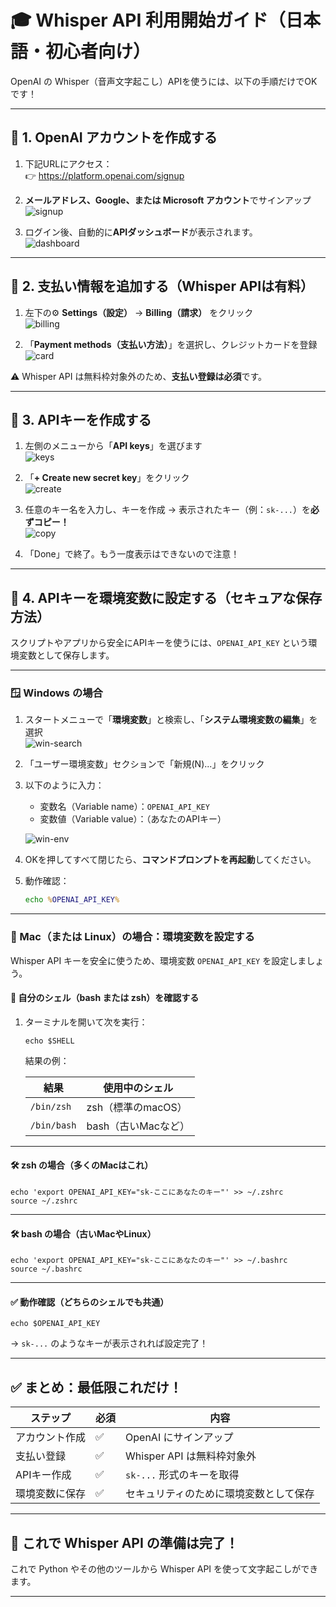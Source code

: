 # 🎓 Whisper API 利用開始ガイド（日本語・初心者向け）

OpenAI の Whisper（音声文字起こし）APIを使うには、以下の手順だけでOKです！

---

## 📌 1. OpenAI アカウントを作成する

1. 下記URLにアクセス：  
   👉 https://platform.openai.com/signup

2. **メールアドレス、Google、または Microsoft アカウント**でサインアップ  
   ![signup](screenshot-signup.png)

3. ログイン後、自動的に**APIダッシュボード**が表示されます。  
   ![dashboard](screenshot-dashboard.png)

---

## 📌 2. 支払い情報を追加する（Whisper APIは有料）

1. 左下の⚙ **Settings（設定）** → **Billing（請求）** をクリック  
   ![billing](screenshot-billing-menu.png)

2. 「**Payment methods（支払い方法）**」を選択し、クレジットカードを登録  
   ![card](screenshot-card-input.png)

⚠️ Whisper API は無料枠対象外のため、**支払い登録は必須**です。

---

## 📌 3. APIキーを作成する

1. 左側のメニューから「**API keys**」を選びます  
   ![keys](screenshot-api-keys.png)

2. 「**+ Create new secret key**」をクリック  
   ![create](screenshot-create-key.png)

3. 任意のキー名を入力し、キーを作成 → 表示されたキー（例：`sk-...`）を**必ずコピー！**  
   ![copy](screenshot-copy-key.png)

4. 「Done」で終了。もう一度表示はできないので注意！

---

## 📌 4. APIキーを環境変数に設定する（セキュアな保存方法）

スクリプトやアプリから安全にAPIキーを使うには、`OPENAI_API_KEY` という環境変数として保存します。

---

### 🪟 Windows の場合

1. スタートメニューで「**環境変数**」と検索し、「**システム環境変数の編集**」を選択  
   ![win-search](screenshot-env-search.png)

2. 「ユーザー環境変数」セクションで「新規(N)...」をクリック

3. 以下のように入力：

   - 変数名（Variable name）：`OPENAI_API_KEY`  
   - 変数値（Variable value）：（あなたのAPIキー）

   ![win-env](screenshot-win-env.png)

4. OKを押してすべて閉じたら、**コマンドプロンプトを再起動**してください。

5. 動作確認：

   ```cmd
   echo %OPENAI_API_KEY%

---

### 🍎 Mac（または Linux）の場合：環境変数を設定する

Whisper API キーを安全に使うため、環境変数 `OPENAI_API_KEY` を設定しましょう。

#### 🧭 自分のシェル（bash または zsh）を確認する

1. ターミナルを開いて次を実行：

   ```
   echo $SHELL
   ```

   結果の例：

   | 結果         | 使用中のシェル     |
   |--------------|------------------|
   | `/bin/zsh`   | zsh（標準のmacOS） |
   | `/bin/bash`  | bash（古いMacなど） |

---

#### 🛠 zsh の場合（多くのMacはこれ）

```
echo 'export OPENAI_API_KEY="sk-ここにあなたのキー"' >> ~/.zshrc
source ~/.zshrc
```

---

#### 🛠 bash の場合（古いMacやLinux）

```
echo 'export OPENAI_API_KEY="sk-ここにあなたのキー"' >> ~/.bashrc
source ~/.bashrc
```

---

#### ✅ 動作確認（どちらのシェルでも共通）

```
echo $OPENAI_API_KEY
```

→ `sk-...` のようなキーが表示されれば設定完了！

---

## ✅ まとめ：最低限これだけ！

| ステップ         | 必須 | 内容                                     |
|------------------|------|------------------------------------------|
| アカウント作成     | ✅   | OpenAI にサインアップ                     |
| 支払い登録         | ✅   | Whisper API は無料枠対象外               |
| APIキー作成        | ✅   | `sk-...` 形式のキーを取得                 |
| 環境変数に保存     | ✅   | セキュリティのために環境変数として保存     |

---

## 🚀 これで Whisper API の準備は完了！

これで Python やその他のツールから Whisper API を使って文字起こしができます。

---
